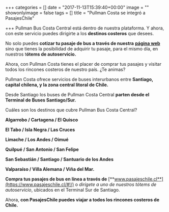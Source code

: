 +++
categories = []
date = "2017-11-13T15:39:40+00:00"
image = ""
showonlyimage = false
tags = []
title = "Pullman Costa se integró a PasajesChile"

+++
Pullman Bus Costa Central está dentro de nuestra plataforma. Y ahora, con este servicio puedes dirigirte a los **destinos costeros** que desees.

No solo puedes **cotizar tu pasaje de bus a través de nuestra** [**página web**](https://www.pasajeschile.cl/#!/) sino que tienes la posibilidad de adquirir tu pasaje, para el mismo día, en nuestros t**ótems de autoservicio.**

Ahora, con Pullman Costa tienes el placer de comprar tus pasajes y visitar todos los rincones costeros de nuestro país. ¿Te animas?

Pullman Costa ofrece servicios de buses interurbanos entre **Santiago, capital chilena, y la zona central litoral de Chile.**

Desde Santiago los buses de Pullman Costa Central **parten desde el Terminal de Buses Santiago/Sur.**

Cuáles son los destinos que cubre Pullman Bus Costa Central?

**Algarrobo / Cartagena / El Quisco**

**El Tabo / Isla Negra / Las Cruces**

**Limache / Los Andes / Oimué**

**Quilpué / San Antonio / San Felipe**

**San Sebastián / Santiago / Santuario de los Andes**

**Valparaíso / Villa Alemana / Viña del Mar.**

**Compra tus pasajes de bus en línea a través de** [**www.pasajeschile.cl**](https://www.pasajeschile.cl/#!/) o _dirígete a uno de nuestros tótems de autoservicio_, ubicados en el Terminal Sur de Santiago.

Ahora, **con PasajesChile puedes viajar a todos los rincones costeros de Chile.**

 